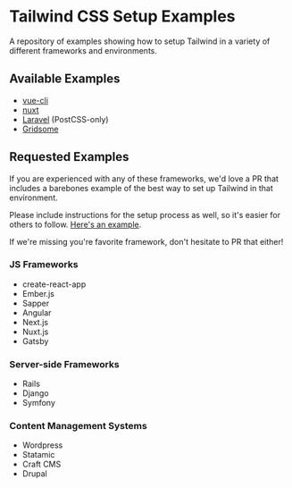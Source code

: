 # Tailwind CSS Setup Examples

A repository of examples showing how to setup Tailwind in a variety of different frameworks and environments.

## Available Examples

- [vue-cli](examples/vue-cli)
- [nuxt](examples/nuxt)
- [Laravel](examples/laravel-postcss-only) (PostCSS-only)
- [Gridsome](examples/gridsome)

## Requested Examples

If you are experienced with any of these frameworks, we'd love a PR that includes a barebones example of the best way to set up Tailwind in that environment.

Please include instructions for the setup process as well, so it's easier for others to follow. [Here's an example](examples/vue-cli/README.md).

If we're missing you're favorite framework, don't hesitate to PR that either!

### JS Frameworks

- create-react-app
- Ember.js
- Sapper
- Angular
- Next.js
- Nuxt.js
- Gatsby

### Server-side Frameworks

- Rails
- Django
- Symfony

### Content Management Systems

- Wordpress
- Statamic
- Craft CMS
- Drupal
